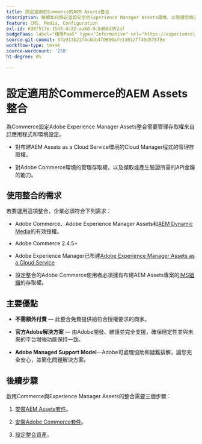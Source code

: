 ```yaml
---
title: 設定適用於Commerce的AEM Assets整合
description: 瞭解如何設定並設定您的Experience Manager Assets環境，以管理您商店的Commerce資產。
feature: CMS, Media, Configuration
exl-id: 699f517e-1545-4c22-aa8d-9c8d60d352af
badgePaas: label="僅限PaaS" type="Informative" url="https://experienceleague.adobe.com/en/docs/commerce/user-guides/product-solutions" tooltip="僅適用於雲端專案(Adobe管理的PaaS基礎結構)和內部部署專案的Adobe Commerce 。"
source-git-commit: 57a913b21f4cbbb4f0800afe13012ff46d578f8e
workflow-type: tm+mt
source-wordcount: '258'
ht-degree: 0%

---
```


# 設定適用於Commerce的AEM Assets整合

為Commerce設定Adobe Experience Manager Assets整合需要管理存取權來自訂應用程式和環境設定。

- 對布建AEM Assets as a Cloud Service環境的Cloud Manager程式的管理存取權。

- 對Adobe Commerce環境的管理存取權，以及擷取或產生驗證所需的API金鑰的能力。

## 使用整合的需求

若要運用這項整合，企業必須符合下列需求：

- Adobe Commerce、Adobe Experience Manager Assets和[AEM Dynamic Media](https://experienceleague.adobe.com/en/docs/experience-manager-65/content/assets/dynamic/administering-dynamic-media)的有效授權。

- Adobe Commerce 2.4.5+

- Adobe Experience Manager已布建[Adobe Experience Manager Assets as a Cloud Service](https://experienceleague.adobe.com/zh-hant/docs/experience-manager-cloud-service/content/assets/overview)

- 設定整合的Adobe Commerce使用者必須擁有布建AEM Assets專案的[IMS組織](https://experienceleague.adobe.com/en/docs/core-services/interface/administration/organizations#concept_EA8AEE5B02CF46ACBDAD6A8508646255)的存取權。

## 主要優點

- **不需額外付費** — 此整合免費提供給符合授權要求的商家。

- **官方Adobe解決方案** — 由Adobe開發、維護並完全支援，確保穩定性並與未來的平台增強功能保持一致。

- **Adobe Managed Support Model**—Adobe可處理協助和疑難排解，讓您完全安心，並簡化問題解決方案。

## 後續步驟

啟用Commerce與Experience Manager Assets的整合需要三個步驟：

1. [安裝AEM Assets套件](aem-assets-configure-aem.md)。

1. [安裝Adobe Commerce套件](aem-assets-configure-aem.md)。

1. [設定整合資產](aem-assets-setup-synchronization.md)。
